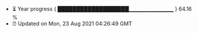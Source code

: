 - ⏳ Year progress { ███████████████████▁▁▁▁▁▁▁▁▁▁▁ } 64.16 %
- ⏰ Updated on Mon, 23 Aug 2021 04:26:49 GMT

